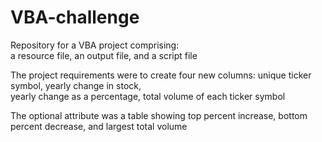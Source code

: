 # VBA-challenge
Repository for a VBA project comprising:  
a resource file, an output file, and a script file  
  
The project requirements were to create four new columns: unique ticker symbol, yearly change in stock,  
yearly change as a percentage, total volume of each ticker symbol  

The optional attribute was a table showing top percent increase, bottom percent decrease, and largest total volume
